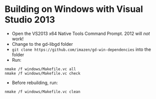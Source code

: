 # Building on Windows with Visual Studio 2013

* Open the VS2013 x64 Native Tools Command Prompt. 2012 will *not* work!
* Change to the gd-libgd folder
* `git clone https://github.com/imazen/gd-win-dependencies` into the folder
* Run:
```
nmake /f windows/Makefile.vc all  
nmake /f windows/Makefile.vc check
```

* Before rebuilding, run:
```
nmake /f windows/Makefile.vc clean
```
